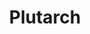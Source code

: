 ---
title: "Plutarch"
hashtag: "plutarch"
layout: hashtag
tags:
  - Greek
  - Roman
  - Historian
  - Philosopher
  - Human Being
  - dead at the moment
---